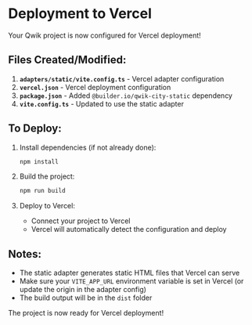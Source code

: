 # Deployment to Vercel

Your Qwik project is now configured for Vercel deployment!

## Files Created/Modified:

1. **`adapters/static/vite.config.ts`** - Vercel adapter configuration
2. **`vercel.json`** - Vercel deployment configuration
3. **`package.json`** - Added `@builder.io/qwik-city-static` dependency
4. **`vite.config.ts`** - Updated to use the static adapter

## To Deploy:

1. Install dependencies (if not already done):
   ```bash
   npm install
   ```

2. Build the project:
   ```bash
   npm run build
   ```

3. Deploy to Vercel:
   - Connect your project to Vercel
   - Vercel will automatically detect the configuration and deploy

## Notes:

- The static adapter generates static HTML files that Vercel can serve
- Make sure your `VITE_APP_URL` environment variable is set in Vercel (or update the origin in the adapter config)
- The build output will be in the `dist` folder

The project is now ready for Vercel deployment!

